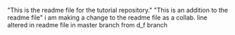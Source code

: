 "This is the readme file for the tutorial repository."
"This is an addition to the readme file"
i am making a change to the readme file as a collab.
line altered in readme file in master branch from d_f branch
